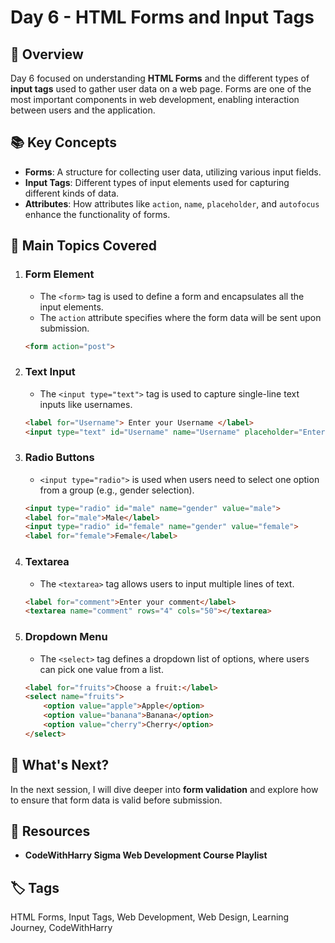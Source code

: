 # Day 6 - HTML Forms and Input Tags

## 📝 Overview
Day 6 focused on understanding **HTML Forms** and the different types of **input tags** used to gather user data on a web page. Forms are one of the most important components in web development, enabling interaction between users and the application.

## 📚 Key Concepts
- **Forms**: A structure for collecting user data, utilizing various input fields.
- **Input Tags**: Different types of input elements used for capturing different kinds of data.
- **Attributes**: How attributes like `action`, `name`, `placeholder`, and `autofocus` enhance the functionality of forms.

## 🔑 Main Topics Covered

1. ### **Form Element**
   - The `<form>` tag is used to define a form and encapsulates all the input elements.
   - The `action` attribute specifies where the form data will be sent upon submission.

   ```html
   <form action="post">
   ```

2. ### **Text Input**
   - The `<input type="text">` tag is used to capture single-line text inputs like usernames.

   ```html
   <label for="Username"> Enter your Username </label>
   <input type="text" id="Username" name="Username" placeholder="Enter your Username" autofocus>
   ```

3. ### **Radio Buttons**
   - `<input type="radio">` is used when users need to select one option from a group (e.g., gender selection).

   ```html
   <input type="radio" id="male" name="gender" value="male">
   <label for="male">Male</label>
   <input type="radio" id="female" name="gender" value="female">
   <label for="female">Female</label>
   ```

4. ### **Textarea**
   - The `<textarea>` tag allows users to input multiple lines of text.

   ```html
   <label for="comment">Enter your comment</label>
   <textarea name="comment" rows="4" cols="50"></textarea>
   ```

5. ### **Dropdown Menu**
   - The `<select>` tag defines a dropdown list of options, where users can pick one value from a list.

   ```html
   <label for="fruits">Choose a fruit:</label>
   <select name="fruits">
       <option value="apple">Apple</option>
       <option value="banana">Banana</option>
       <option value="cherry">Cherry</option>
   </select>
   ```

## 🚀 What's Next?
In the next session, I will dive deeper into **form validation** and explore how to ensure that form data is valid before submission.

## 🔗 Resources
- **CodeWithHarry Sigma Web Development Course Playlist**

## 🏷️ Tags
HTML Forms, Input Tags, Web Development, Web Design, Learning Journey, CodeWithHarry

